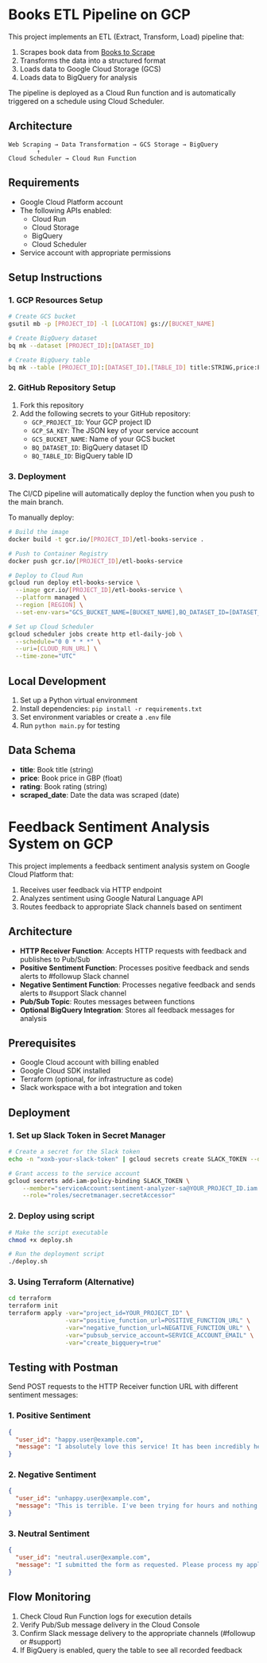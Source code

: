 # Books ETL Pipeline on GCP

This project implements an ETL (Extract, Transform, Load) pipeline that:
1. Scrapes book data from [Books to Scrape](https://books.toscrape.com/)
2. Transforms the data into a structured format
3. Loads data to Google Cloud Storage (GCS)
4. Loads data to BigQuery for analysis

The pipeline is deployed as a Cloud Run function and is automatically triggered on a schedule using Cloud Scheduler.

## Architecture

```
Web Scraping → Data Transformation → GCS Storage → BigQuery
        ↑                                              
Cloud Scheduler → Cloud Run Function                   
```

## Requirements

- Google Cloud Platform account
- The following APIs enabled:
  - Cloud Run
  - Cloud Storage
  - BigQuery
  - Cloud Scheduler
- Service account with appropriate permissions

## Setup Instructions

### 1. GCP Resources Setup

```bash
# Create GCS bucket
gsutil mb -p [PROJECT_ID] -l [LOCATION] gs://[BUCKET_NAME]

# Create BigQuery dataset
bq mk --dataset [PROJECT_ID]:[DATASET_ID]

# Create BigQuery table
bq mk --table [PROJECT_ID]:[DATASET_ID].[TABLE_ID] title:STRING,price:FLOAT,rating:STRING,scraped_date:DATE
```

### 2. GitHub Repository Setup

1. Fork this repository
2. Add the following secrets to your GitHub repository:
   - `GCP_PROJECT_ID`: Your GCP project ID
   - `GCP_SA_KEY`: The JSON key of your service account
   - `GCS_BUCKET_NAME`: Name of your GCS bucket
   - `BQ_DATASET_ID`: BigQuery dataset ID
   - `BQ_TABLE_ID`: BigQuery table ID

### 3. Deployment

The CI/CD pipeline will automatically deploy the function when you push to the main branch.

To manually deploy:

```bash
# Build the image
docker build -t gcr.io/[PROJECT_ID]/etl-books-service .

# Push to Container Registry
docker push gcr.io/[PROJECT_ID]/etl-books-service

# Deploy to Cloud Run
gcloud run deploy etl-books-service \
  --image gcr.io/[PROJECT_ID]/etl-books-service \
  --platform managed \
  --region [REGION] \
  --set-env-vars="GCS_BUCKET_NAME=[BUCKET_NAME],BQ_DATASET_ID=[DATASET_ID],BQ_TABLE_ID=[TABLE_ID]"

# Set up Cloud Scheduler
gcloud scheduler jobs create http etl-daily-job \
  --schedule="0 0 * * *" \
  --uri=[CLOUD_RUN_URL] \
  --time-zone="UTC"
```

## Local Development

1. Set up a Python virtual environment
2. Install dependencies: `pip install -r requirements.txt`
3. Set environment variables or create a `.env` file
4. Run `python main.py` for testing

## Data Schema

- **title**: Book title (string)
- **price**: Book price in GBP (float)
- **rating**: Book rating (string)
- **scraped_date**: Date the data was scraped (date)

# Feedback Sentiment Analysis System on GCP

This project implements a feedback sentiment analysis system on Google Cloud Platform that:
1. Receives user feedback via HTTP endpoint
2. Analyzes sentiment using Google Natural Language API
3. Routes feedback to appropriate Slack channels based on sentiment

## Architecture

- **HTTP Receiver Function**: Accepts HTTP requests with feedback and publishes to Pub/Sub
- **Positive Sentiment Function**: Processes positive feedback and sends alerts to #followup Slack channel
- **Negative Sentiment Function**: Processes negative feedback and sends alerts to #support Slack channel
- **Pub/Sub Topic**: Routes messages between functions
- **Optional BigQuery Integration**: Stores all feedback messages for analysis

## Prerequisites

- Google Cloud account with billing enabled
- Google Cloud SDK installed
- Terraform (optional, for infrastructure as code)
- Slack workspace with a bot integration and token

## Deployment

### 1. Set up Slack Token in Secret Manager

```bash
# Create a secret for the Slack token
echo -n "xoxb-your-slack-token" | gcloud secrets create SLACK_TOKEN --data-file=-

# Grant access to the service account
gcloud secrets add-iam-policy-binding SLACK_TOKEN \
    --member="serviceAccount:sentiment-analyzer-sa@YOUR_PROJECT_ID.iam.gserviceaccount.com" \
    --role="roles/secretmanager.secretAccessor"
```

### 2. Deploy using script

```bash
# Make the script executable
chmod +x deploy.sh

# Run the deployment script
./deploy.sh
```

### 3. Using Terraform (Alternative)

```bash
cd terraform
terraform init
terraform apply -var="project_id=YOUR_PROJECT_ID" \
                -var="positive_function_url=POSITIVE_FUNCTION_URL" \
                -var="negative_function_url=NEGATIVE_FUNCTION_URL" \
                -var="pubsub_service_account=SERVICE_ACCOUNT_EMAIL" \
                -var="create_bigquery=true"
```

## Testing with Postman

Send POST requests to the HTTP Receiver function URL with different sentiment messages:

### 1. Positive Sentiment

```json
{
  "user_id": "happy.user@example.com",
  "message": "I absolutely love this service! It has been incredibly helpful and the customer support is amazing."
}
```

### 2. Negative Sentiment

```json
{
  "user_id": "unhappy.user@example.com",
  "message": "This is terrible. I've been trying for hours and nothing works. Very disappointed with the service."
}
```

### 3. Neutral Sentiment

```json
{
  "user_id": "neutral.user@example.com",
  "message": "I submitted the form as requested. Please process my application when you have time."
}
```

## Flow Monitoring

1. Check Cloud Run Function logs for execution details
2. Verify Pub/Sub message delivery in the Cloud Console
3. Confirm Slack message delivery to the appropriate channels (#followup or #support)
4. If BigQuery is enabled, query the table to see all recorded feedback
